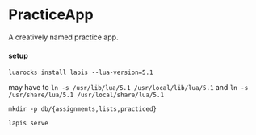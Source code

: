 # PracticeApp

A creatively named practice app.

#### setup

`luarocks install lapis --lua-version=5.1`

may have to `ln -s /usr/lib/lua/5.1 /usr/local/lib/lua/5.1` and `ln -s /usr/share/lua/5.1 /usr/local/share/lua/5.1`

`mkdir -p db/{assignments,lists,practiced}`

`lapis serve`
